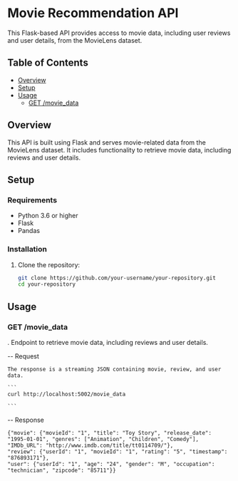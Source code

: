 # Movie Recommendation API

This Flask-based API provides access to movie data, including user reviews and user details, from the MovieLens dataset.

## Table of Contents

- [Overview](#overview)
- [Setup](#setup)
- [Usage](#usage)
  - [GET /movie_data](#get-movie_data)

## Overview

This API is built using Flask and serves movie-related data from the MovieLens dataset. It includes functionality to retrieve movie data, including reviews and user details.

## Setup

### Requirements

- Python 3.6 or higher
- Flask
- Pandas

### Installation

1. Clone the repository:

   ```bash
   git clone https://github.com/your-username/your-repository.git
   cd your-repository
   ```

## Usage
### GET /movie_data

 . Endpoint to retrieve movie data, including reviews and user details.

 -- Request

    The response is a streaming JSON containing movie, review, and user data.

    ```
    curl http://localhost:5002/movie_data

    ```
 -- Response

 ```
 {"movie": {"movieId": "1", "title": "Toy Story", "release_date": "1995-01-01", "genres": ["Animation", "Children", "Comedy"], "IMDb_URL": "http://www.imdb.com/title/tt0114709/"},
 "review": {"userId": "1", "movieId": "1", "rating": "5", "timestamp": "876893171"},
 "user": {"userId": "1", "age": "24", "gender": "M", "occupation": "technician", "zipcode": "85711"}}
```

